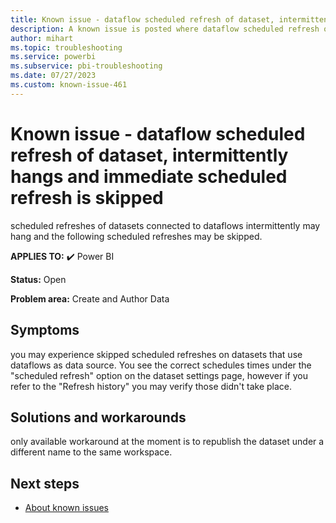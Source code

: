 ```yaml
---
title: Known issue - dataflow scheduled refresh of dataset, intermittently hangs and following scheduled refresh is skipped
description: A known issue is posted where dataflow scheduled refresh of dataset, intermittently hangs and following scheduled refresh is skipped
author: mihart
ms.topic: troubleshooting  
ms.service: powerbi
ms.subservice: pbi-troubleshooting
ms.date: 07/27/2023
ms.custom: known-issue-461
---
```


# Known issue - dataflow scheduled refresh of dataset, intermittently hangs and immediate scheduled refresh is skipped

scheduled refreshes of datasets connected to dataflows intermittently may hang and the following scheduled refreshes may be skipped.

**APPLIES TO:** ✔️ Power BI

**Status:** Open

**Problem area:** Create and Author Data

## Symptoms

you may experience skipped scheduled refreshes on datasets that use dataflows as data source. You see the correct schedules times under the "scheduled refresh" option on the dataset settings page, however if you refer to the "Refresh history" you may verify those didn't take place.

## Solutions and workarounds

only available workaround at the moment is to republish the dataset under a different name to the same workspace.

## Next steps

- [About known issues](/power-bi/troubleshoot/known-issues/power-bi-known-issues)